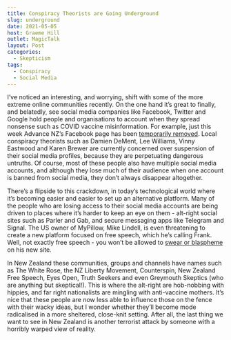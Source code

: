 ```yaml
---
title: Conspiracy Theorists are Going Underground
slug: underground
date: 2021-05-05
host: Graeme Hill
outlet: MagicTalk
layout: Post
categories:
  - Skepticism
tags:
  - Conspiracy
  - Social Media
---
```


I’ve noticed an interesting, and worrying, shift with some of the more extreme online communities recently. On the one hand it’s great to finally, and belatedly, see social media companies like Facebook, Twitter and Google hold people and organisations to account when they spread nonsense such as COVID vaccine misinformation. For example, just this week Advance NZ’s Facebook page has been [temporarily removed](https://www.tvnz.co.nz/one-news/new-zealand/facebook-removes-page-controversial-anti-vax-party-advance-nz-again). Local conspiracy theorists such as Damien DeMent, Lee Williams, Vinny Eastwood and Karen Brewer are currently concerned over suspension of their social media profiles, because they are perpetuating dangerous untruths. Of course, most of these people also have multiple social media accounts, and although they lose much of their audience when one account is banned from social media, they don’t always disappear altogether.

<!-- more -->

There’s a flipside to this crackdown, in today’s technological world where it’s becoming easier and easier to set up an alternative platform. Many of the people who are losing access to their social media accounts are being driven to places where it’s harder to keep an eye on them - alt-right social sites such as Parler and Gab, and secure messaging apps like Telegram and Signal. The US owner of MyPillow, Mike Lindell, is even threatening to create a new platform focused on free speech, which he’s calling Frank. Well, not exactly free speech - you won’t be allowed to [swear or blaspheme](https://www.theguardian.com/global/2021/apr/16/mike-lindell-app-frank-free-speech-mypillow-guy) on his new site.

In New Zealand these communities, groups and channels have names such as The White Rose, the NZ Liberty Movement, Counterspin, New Zealand Free Speech, Eyes Open, Truth Seekers and even Greymouth Skeptics (who are anything but skeptical!). This is where the alt-right are hob-nobbing with hippies, and far right nationalists are mingling with anti-vaccine mothers. It’s nice that these people are now less able to influence those on the fence with their wacky ideas, but I wonder whether they’ll become mode radicalised in a more sheltered, close-knit setting. After all, the last thing we want to see in New Zealand is another terrorist attack by someone with a horribly warped view of reality.
